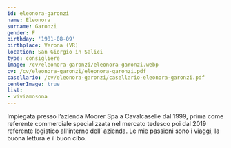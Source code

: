 ```yaml
---
id: eleonora-garonzi
name: Eleonora
surname: Garonzi
gender: F
birthday: '1981-08-09'
birthplace: Verona (VR)
location: San Giorgio in Salici
type: consigliere
image: /cv/eleonora-garonzi/eleonora-garonzi.webp
cv: /cv/eleonora-garonzi/eleonora-garonzi.pdf
casellario: /cv/eleonora-garonzi/casellario-eleonora-garonzi.pdf
centerImage: true
list:
- viviamosona
---
```


Impiegata presso l’azienda Moorer Spa a Cavalcaselle dal 1999, prima come referente commerciale specializzata nel mercato tedesco poi dal 2019 referente logistico all’interno dell’ azienda. Le mie passioni sono i viaggi, la buona lettura e il buon cibo.